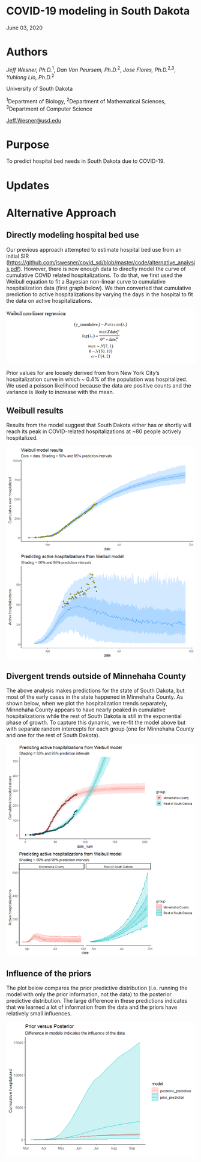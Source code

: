 COVID-19 modeling in South Dakota
================
June 03, 2020

# Authors

*Jeff Wesner, Ph.D.*<sup>1</sup>, *Dan Van Peursem, Ph.D.*<sup>2</sup>,
*Jose Flores, Ph.D.*<sup>2,3</sup>, *Yuhlong Lio, Ph.D.*<sup>2</sup>

University of South Dakota

<sup>1</sup>Department of Biology, <sup>2</sup>Department of
Mathematical Sciences, <sup>3</sup>Department of Computer Science

<Jeff.Wesner@usd.edu>

# Purpose

To predict hospital bed needs in South Dakota due to COVID-19.

# Updates

# Alternative Approach

## Directly modeling hospital bed use

Our previous approach attempted to estimate hospital bed use from an
initial SIR
(<https://github.com/jswesner/covid_sd/blob/master/code/alternative_analysis.pdf>).
However, there is now enough data to directly model the curve of
cumulative COVID related hospitalizations. To do that, we first used the
Weibull equation to fit a Bayesian non-linear curve to cumulative
hospitalization data (first graph below). We then converted that
cumulative prediction to active hospitalizations by varying the days in
the hospital to fit the data on active hospitalizations.

![](README_files/figure-gfm/unnamed-chunk-2-1.png)<!-- -->

Prior values for are loosely derived from from New York City’s
hospitalization curve in which \~ 0.4% of the population was
hospitalized. We used a poisson likelihood because the data are positive
counts and the variance is likely to increase with the mean.

## Weibull results

Results from the model suggest that South Dakota either has or shortly
will reach its peak in COVID-related hospitalizations at \~80 people
actively hospitalized.

![](README_files/figure-gfm/unnamed-chunk-4-1.png)<!-- -->

## Divergent trends outside of Minnehaha County

The above analysis makes predictions for the state of South Dakota, but
most of the early cases in the state happened in Minnehaha County. As
shown below, when we plot the hospitalization trends separately,
Minnehaha County appears to have nearly peaked in cumulative
hospitalizations while the rest of South Dakota is still in the
exponential phase of growth. To capture this dynamic, we re-fit the
model above but with separate random intercepts for each group (one for
Minnehaha County and one for the rest of South Dakota).

![](README_files/figure-gfm/unnamed-chunk-6-1.png)<!-- -->

## Influence of the priors

The plot below compares the prior predictive distribution (i.e. running
the model with only the prior information, not the data) to the
posterior predictive distribution. The large difference in these
predictions indicates that we learned a lot of information from the data
and the priors have relatively small influences.

![](README_files/figure-gfm/unnamed-chunk-7-1.png)<!-- -->
